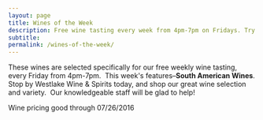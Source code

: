 ```yaml
---
layout: page
title: Wines of the Week
description: Free wine tasting every week from 4pm-7pm on Fridays. Try four different wines every week and find your next favorite bottle.
subtitle:
permalink: /wines-of-the-week/
---
```



These wines are selected specifically for our free weekly wine tasting, every Friday from 4pm-7pm. &nbsp;This week's features–**South American Wines**. Stop by Westlake Wine & Spirits today, and shop our great wine selection and variety. &nbsp;Our knowledgeable staff will be glad to help!

Wine pricing good through 07/26/2016